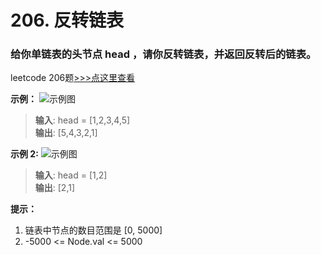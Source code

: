 # 206. 反转链表
### 给你单链表的头节点 head ，请你反转链表，并返回反转后的链表。

leetcode 206题[>>>点这里查看](https://leetcode-cn.com/problems/reverse-linked-list/)

**示例：**
![示例图](https://assets.leetcode.com/uploads/2021/02/19/rev1ex1.jpg)
> **输入**: head = [1,2,3,4,5]           
> **输出**: [5,4,3,2,1]            

**示例 2:**
![示例图](https://assets.leetcode.com/uploads/2021/02/19/rev1ex2.jpg)
> **输入**: head = [1,2]       
> **输出**: [2,1]       

**提示：**
1. 链表中节点的数目范围是 [0, 5000]
2. -5000 <= Node.val <= 5000